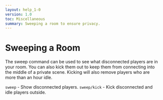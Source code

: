 ```yaml
---
layout: help_1-0
version: 1.0
toc: Miscellaneous
summary: Sweeping a room to ensure privacy.
---
```

# Sweeping a Room

The sweep command can be used to see what disconnected players are in your room.  You can also kick them out to keep them from connecting into the middle of a private scene.  Kicking will also remove players who are more than an hour idle.

`sweep` - Show disconnected players.
`sweep/kick` - Kick disconnected and idle players outside.
